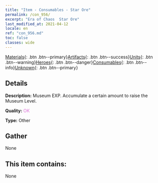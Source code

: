 ```yaml
---
title: "Item - Consumables - Star Ore"
permalink: /con_956/
excerpt: "Era of Chaos  Star Ore"
last_modified_at: 2021-04-12
locale: en
ref: "con_956.md"
toc: false
classes: wide
---
```

 [Materials](/){: .btn .btn--primary}[Artifacts](/Artifacts/){: .btn .btn--success}[Units](/Units/){: .btn .btn--warning}[Heroes](/Heroes/){: .btn .btn--danger}[Consumables](/Consumables/){: .btn .btn--info}[Unknown](/Unknown/){: .btn .btn--primary}

## Details
 **Description:** Museum EXP. Accumulate a certain amount to raise the Museum Level.

 **Quality:** <span style="color: #DA70D6">OK</span>

 **Type:** Other

## Gather

  None

## This item contains:

  None

